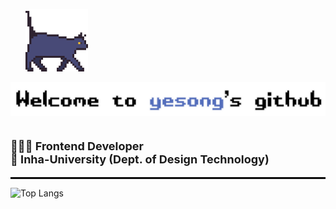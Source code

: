 <p>&nbsp;&nbsp;&nbsp;&nbsp;&nbsp;&nbsp;<img src="cat_profile.gif" width="100" /></p>

<div align="left">
  <img src="github_profile5.png" alt="My GitHub Profile Image" />
</div>

<br>

<p style="font-size: 18px;">
  <b>👩🏻‍💻 Frontend Developer</b><br>
  <b>🏫 Inha-University (Dept. of Design Technology)</b>
</p>

<hr style="border: 0.5px solid black;">

![Top Langs](https://github-readme-stats.vercel.app/api/top-langs/?username=yesongO&layout=compact&theme=radical&bg_color=00000000&hide_border=true)





<!--
**yesongO/yesongO** is a ✨ _special_ ✨ repository because its `README.md` (this file) appears on your GitHub profile.
Here are some ideas to get you started:

- 🔭 I’m currently working on ...
- 🌱 I’m currently learning ...
- 👯 I’m looking to collaborate on ...
- 🤔 I’m looking for help with ...
- 💬 Ask me about ...
- 📫 How to reach me: ...
- 😄 Pronouns: ...
- ⚡ Fun fact: ...


![Top Langs](https://github-readme-stats.vercel.app/api/top-langs/?username=yesongO&layout=compact)

-->
